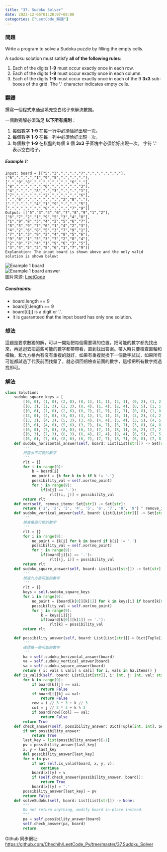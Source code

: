 ```yaml
---
title: "37. Sudoku Solver"
date: 2023-12-06T01:28:07+08:00
categories: ["LeetCode_解題"]
---
```

### 問題
Write a program to solve a Sudoku puzzle by filling the empty cells.

A sudoku solution must satisfy **all of the following rules**:

1. Each of the digits **1-9** must occur exactly once in each row.
2. Each of the digits **1-9** must occur exactly once in each column.
3. Each of the digits **1-9** must occur exactly once in each of the 9 **3x3** sub-boxes of the grid.
The **'.'** character indicates empty cells.

### 翻譯
撰寫一個程式來通過填充空白格子來解決數獨。

一個數獨解必須滿足 **以下所有規則**：

1. 每個數字 **1-9** 在每一行中必須恰好出現一次。
2. 每個數字 **1-9** 在每一列中必須恰好出現一次。
3. 每個數字 **1-9** 在棋盤的每個 9 個 **3x3** 子區塊中必須恰好出現一次。
字符 **'.'** 表示空白格子。

##### Example 1:
    Input: board = [["5","3",".",".","7",".",".",".","."],["6",".",".","1","9","5",".",".","."],[".","9","8",".",".",".",".","6","."],["8",".",".",".","6",".",".",".","3"],["4",".",".","8",".","3",".",".","1"],["7",".",".",".","2",".",".",".","6"],[".","6",".",".",".",".","2","8","."],[".",".",".","4","1","9",".",".","5"],[".",".",".",".","8",".",".","7","9"]]
    Output: [["5","3","4","6","7","8","9","1","2"],["6","7","2","1","9","5","3","4","8"],["1","9","8","3","4","2","5","6","7"],["8","5","9","7","6","1","4","2","3"],["4","2","6","8","5","3","7","9","1"],["7","1","3","9","2","4","8","5","6"],["9","6","1","5","3","7","2","8","4"],["2","8","7","4","1","9","6","3","5"],["3","4","5","2","8","6","1","7","9"]]
    Explanation: The input board is shown above and the only valid solution is shown below:

![Example 1 board](https://upload.wikimedia.org/wikipedia/commons/thumb/f/ff/Sudoku-by-L2G-20050714.svg/250px-Sudoku-by-L2G-20050714.svg.png "Example 1 board")  
![Example 1 board answer](https://upload.wikimedia.org/wikipedia/commons/thumb/3/31/Sudoku-by-L2G-20050714_solution.svg/250px-Sudoku-by-L2G-20050714_solution.svg.png "Example 1 board answer")  
圖片來源: [LeetCode](https://leetcode.com/problems/sudoku-solver/)  

##### Constraints:
- board.length == 9
- board[i].length == 9
- board[i][j] is a digit or '.'.
- It is guaranteed that the input board has only one solution.

### 想法
這題是要求數獨的解，可以一開始把每個需要填的位置，把可能的數字都先找出來，再遞迴去把這些可能的數字都帶帶看，直到找出答案。帶入時只要檢查直軸和橫軸，和九方格內有沒有重複的就好，如果有重複就換下一個數字試試，如果所有可能都試過了代表前面找錯了，就必須回朔檢查前面的數字，這樣把所有數字找過找即可。
### 解法
```python
class Solution:
    sudoku_square_keys = [
        [(0, 0), (1, 0), (2, 0), (0, 1), (1, 1), (2, 1), (0, 2), (1, 2), (2, 2)], 
        [(0, 3), (1, 3), (2, 3), (0, 4), (1, 4), (2, 4), (0, 5), (1, 5), (2, 5)], 
        [(0, 6), (1, 6), (2, 6), (0, 7), (1, 7), (2, 7), (0, 8), (1, 8), (2, 8)], 
        [(3, 0), (4, 0), (5, 0), (3, 1), (4, 1), (5, 1), (3, 2), (4, 2), (5, 2)], 
        [(3, 3), (4, 3), (5, 3), (3, 4), (4, 4), (5, 4), (3, 5), (4, 5), (5, 5)], 
        [(3, 6), (4, 6), (5, 6), (3, 7), (4, 7), (5, 7), (3, 8), (4, 8), (5, 8)], 
        [(6, 0), (7, 0), (8, 0), (6, 1), (7, 1), (8, 1), (6, 2), (7, 2), (8, 2)], 
        [(6, 3), (7, 3), (8, 3), (6, 4), (7, 4), (8, 4), (6, 5), (7, 5), (8, 5)], 
        [(6, 6), (7, 6), (8, 6), (6, 7), (7, 7), (8, 7), (6, 8), (7, 8), (8, 8)]]
    def sudoku_horizontal_answer(self, board: List[List[str]]) -> Set[str]:
        '''
        檢查水平可能的數字
        '''
        rlt = {}
        for i in range(9):
            b = board[i]
            no_point = {k for k in b if k != '.'}
            possibility_val = self.xor(no_point)
            for j in range(9):
                if(b[j] == '.'):
                    rlt[(i, j)] = possibility_val
        return rlt
    def xor(self, remove_items: Set[str]) -> Set[str]:
        return {'1', '2', '3', '4', '5', '6', '7', '8', '9'} ^ remove_items
    def sudoku_vertical_answer(self, board: List[List[str]]) -> Set[str]:
        '''
        檢查垂直可能的數字
        '''
        rlt = {}
        for i in range(9):
            no_point = {k[i] for k in board if k[i] != '.'}
            possibility_val = self.xor(no_point)
            for j in range(9):
                if(board[j][i] == '.'):
                    rlt[(j, i)] = possibility_val
        return rlt
    def sudoku_square_answer(self, board: List[List[str]]) -> Set[str]:
        '''
        檢查九方格可能的數字
        '''
        rlt = {}
        keys = self.sudoku_square_keys
        for i in range(9):
            no_point = {board[k[0]][k[1]] for k in keys[i] if board[k[0]][k[1]] != '.'}
            possibility_val = self.xor(no_point)
            for j in range(9):
                k = keys[i][j]
                if(board[k[0]][k[1]] == '.'):
                    rlt[k] = possibility_val
        return rlt

    def possibility_answer(self, board: List[List[str]])-> Dict[Tuple[int, int], Set[str]]:
        '''
        確認每一格可能的數字
        '''
        ha = self.sudoku_horizontal_answer(board)
        va = self.sudoku_vertical_answer(board)
        sa = self.sudoku_square_answer(board)  
        return { i: vals & va[i] & sa[i] for i, vals in ha.items() }
    def is_valid(self, board: List[List[str]], i: int, j: int, val: str)-> bool:
        for k in range(9):
            if board[k][j] == val:
                return False
            if board[i][k] == val:
                return False
            row = i // 3 * 3 + k // 3
            col = j // 3 * 3 + k % 3
            if board[row][col] == val:
                return False
        return True
    def check_answer(self, possibility_answer: Dict[Tuple[int, int], Set[str]], board: List[List[str]]) -> bool:
        if not possibility_answer:
            return True
        last_key = list(possibility_answer)[-1]
        pv = possibility_answer[last_key]
        x, y = last_key
        del possibility_answer[last_key]
        for v in pv:
            if not self.is_valid(board, x, y, v):
                continue
            board[x][y] = v
            if (self.check_answer(possibility_answer, board)):
                return True
            board[x][y] = '.'
        possibility_answer[last_key] = pv
        return False
    def solveSudoku(self, board: List[List[str]]) -> None:
        """
        Do not return anything, modify board in-place instead.
        """
        pa = self.possibility_answer(board)
        self.check_answer(pa, board)
        return
```

Github 同步網址:  
https://github.com/Chechih/LeetCode_Py/tree/master/37.Sudoku_Solver